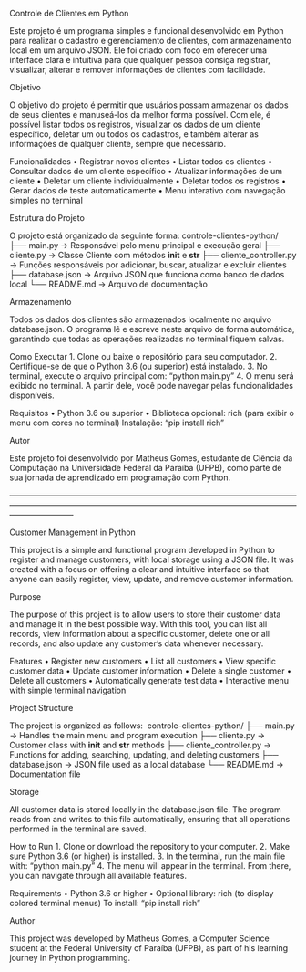 

Controle de Clientes em Python

Este projeto é um programa simples e funcional desenvolvido em Python para realizar o cadastro e gerenciamento de clientes, com armazenamento local em um arquivo JSON. Ele foi criado com foco em oferecer uma interface clara e intuitiva para que qualquer pessoa consiga registrar, visualizar, alterar e remover informações de clientes com facilidade.

Objetivo

O objetivo do projeto é permitir que usuários possam armazenar os dados de seus clientes e manuseá-los da melhor forma possível. Com ele, é possível listar todos os registros, visualizar os dados de um cliente específico, deletar um ou todos os cadastros, e também alterar as informações de qualquer cliente, sempre que necessário.

Funcionalidades
	•	Registrar novos clientes
	•	Listar todos os clientes
	•	Consultar dados de um cliente específico
	•	Atualizar informações de um cliente
	•	Deletar um cliente individualmente
	•	Deletar todos os registros
	•	Gerar dados de teste automaticamente
	•	Menu interativo com navegação simples no terminal

Estrutura do Projeto

O projeto está organizado da seguinte forma:
	controle-clientes-python/
	├── main.py                  -> Responsável pelo menu principal e execução geral
	├── cliente.py               -> Classe Cliente com métodos __init__ e __str__
	├── cliente_controller.py    -> Funções responsáveis por adicionar, buscar, atualizar e excluir clientes
	├── database.json            -> Arquivo JSON que funciona como banco de dados local
	└── README.md                -> Arquivo de documentação

Armazenamento

Todos os dados dos clientes são armazenados localmente no arquivo database.json. O programa lê e escreve neste arquivo de forma automática, garantindo que todas as operações realizadas no terminal fiquem salvas.

Como Executar
	1.	Clone ou baixe o repositório para seu computador.
	2.	Certifique-se de que o Python 3.6 (ou superior) está instalado.
	3.	No terminal, execute o arquivo principal com: “python main.py”
	4.	O menu será exibido no terminal. A partir dele, você pode navegar pelas funcionalidades disponíveis.

Requisitos
	•	Python 3.6 ou superior
	•	Biblioteca opcional: rich (para exibir o menu com cores no terminal)
		Instalação: “pip install rich”

Autor

Este projeto foi desenvolvido por Matheus Gomes, estudante de Ciência da Computação na Universidade Federal da Paraíba (UFPB), como parte de sua jornada de aprendizado em programação com Python.


————————————————————————————————————————————————————————————————————————————————


Customer Management in Python

This project is a simple and functional program developed in Python to register and manage customers, with local storage using a JSON file. It was created with a focus on offering a clear and intuitive interface so that anyone can easily register, view, update, and remove customer information.

Purpose

The purpose of this project is to allow users to store their customer data and manage it in the best possible way. With this tool, you can list all records, view information about a specific customer, delete one or all records, and also update any customer’s data whenever necessary.

Features
	•	Register new customers
	•	List all customers
	•	View specific customer data
	•	Update customer information
	•	Delete a single customer
	•	Delete all customers
	•	Automatically generate test data
	•	Interactive menu with simple terminal navigation

Project Structure

The project is organized as follows: 	controle-clientes-python/
	├── main.py                  -> Handles the main menu and program execution
	├── cliente.py               -> Customer class with __init__ and __str__ methods
	├── cliente_controller.py    -> Functions for adding, searching, updating, and deleting customers
	├── database.json            -> JSON file used as a local database
	└── README.md                -> Documentation file

Storage

All customer data is stored locally in the database.json file. The program reads from and writes to this file automatically, ensuring that all operations performed in the terminal are saved.

How to Run
	1.	Clone or download the repository to your computer.
	2.	Make sure Python 3.6 (or higher) is installed.
	3.	In the terminal, run the main file with: “python main.py”
		4.	The menu will appear in the terminal. From there, you can navigate through all available features.

Requirements
	•	Python 3.6 or higher
	•	Optional library: rich (to display colored terminal menus)
		To install: “pip install rich”

Author

This project was developed by Matheus Gomes, a Computer Science student at the Federal University of Paraíba (UFPB), as part of his learning journey in Python programming.
	